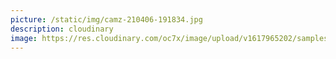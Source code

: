 ```yaml
---
picture: /static/img/camz-210406-191834.jpg
description: cloudinary
image: https://res.cloudinary.com/oc7x/image/upload/v1617965202/samples/cloudinary-logo-vector.svg
---
```

